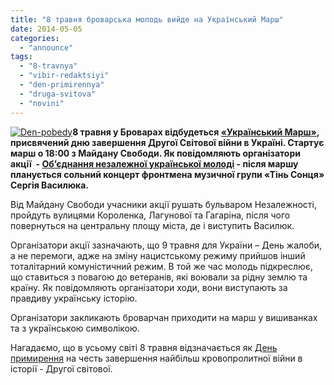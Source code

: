 ```yaml
---
title: "8 травня броварська молодь вийде на Український Марш"
date: 2014-05-05
categories: 
  - "announce"
tags: 
  - "8-travnya"
  - "vibir-redaktsiyi"
  - "den-primirennya"
  - "druga-svitova"
  - "novini"
---
```


[![Den-pobedy](https://mpz.brovary.org/wp-content/uploads/2014/05/Den-pobedy.jpg)](https://mpz.brovary.org/wp-content/uploads/2014/05/Den-pobedy.jpg)**8 травня у Броварах відбудеться [«Український Марш»](https://vk.com/event70282803), присвячений дню завершення Другої Світової війни в Україні. Стартує марш о 18:00 з Майдану Свободи. Як повідомляють організатори акції  - [Об’єднання незалежної української молоді](https://vk.com/onymua) - після маршу планується сольний концерт фронтмена музичної групи «Тінь Сонця» Сергія Василюка.**

Від Майдану Свободи учасники акції рушать бульваром Незалежності, пройдуть вулицями Короленка, Лагунової та Гагаріна, після чого повернуться на центральну площу міста, де і виступить Василюк.

Організатори акції зазначають, що 9 травня для України – День жалоби, а не перемоги, адже на зміну нацистському режиму прийшов інший тоталітарний комуністичний режим. В той же час молодь підкреслює, що ставиться з повагою до ветеранів, які воювали за рідну землю та країну. Як повідомляють організатори ходи, вони виступають за правдиву українську історію.

Організатори закликають броварчан приходити на марш у вишиванках та з українською символікою.

Нагадаємо, що в усьому світі 8 травня відзначається як [День примирення](http://uk.wikipedia.org/wiki/%D0%94%D0%BD%D1%96_%D0%BF%D0%B0%D0%BC'%D1%8F%D1%82%D1%96_%D1%82%D0%B0_%D0%BF%D1%80%D0%B8%D0%BC%D0%B8%D1%80%D0%B5%D0%BD%D0%BD%D1%8F) на честь завершення найбільш кровопролитної війни в історії - Другої світової.
